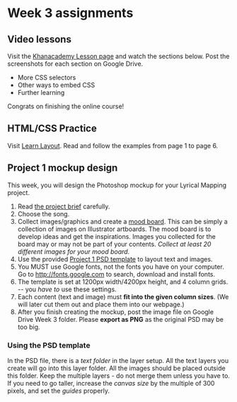 # Week 3 assignments

## Video lessons
Visit the [Khanacademy Lesson page](https://www.khanacademy.org/computing/computer-programming/html-css) and watch the sections below. Post the screenshots for each section on Google Drive.

  - More CSS selectors
  - Other ways to embed CSS
  - Further learning
  
Congrats on finishing the online course!

## HTML/CSS Practice 
Visit [Learn Layout](http://learnlayout.com). Read and follow the examples from page 1 to page 6.  

## Project 1 mockup design
This week, you will design the Photoshop mockup for your Lyrical Mapping project.

1. Read [the project brief](proj-lyrical-mapping.md) carefully.
1. Choose the song.
1. Collect images/graphics and create a [mood board](http://www.onextrapixel.com/2012/02/10/mood-boarding-methods-for-web-designers/). This can be simply a collection of images on Illustrator artboards. The mood board is to develop ideas and get the inspirations. Images you collected for the board may or may not be part of your contents. *Collect at least 20 different images for your mood board.*
1. Use the provided [Project 1 PSD template](../files/proj1-psd-mockup-template.psd) to layout text and images.
1. You MUST use Google fonts, not the fonts you have on your computer. Go to http://fonts.google.com to search, download and install fonts.
1. The template is set at 1200px width/4200px height, and 4 column grids. -- you *have to* use these settings.
1. Each content (text and image) must **fit into the given column sizes**. (We will later cut them out and place them into our webpage.)
1. After you finish creating the mockup, post the image file on Google Drive Week 3 folder. Please **export as PNG** as the original PSD may be too big.

### Using the PSD template
In the PSD file, there is a *text folder* in the layer setup. All the text layers you create will go into this layer folder. All the images should be placed outside this folder. Keep the multiple layers - do not merge them unless you have to. If you need to go taller, increase the *canvas size* by the multiple of 300 pixels, and set the *guides* properly.
